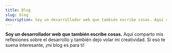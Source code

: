 ```yaml
---
title: Blog
slug: blog
description: Soy un desarrollador web que también escribe cosas. Aquí comparto mis reflexiones sobre el desarrollo y también dejo volar mi creatividad. Si eso te suena interesante, ¡mi blog es para ti!
---
```


**Soy un desarrollador web que también escribe cosas.** Aquí comparto mis reflexiones sobre el desarrollo y también dejo volar mi creatividad. Si eso te suena interesante, ¡mi blog es para ti!
